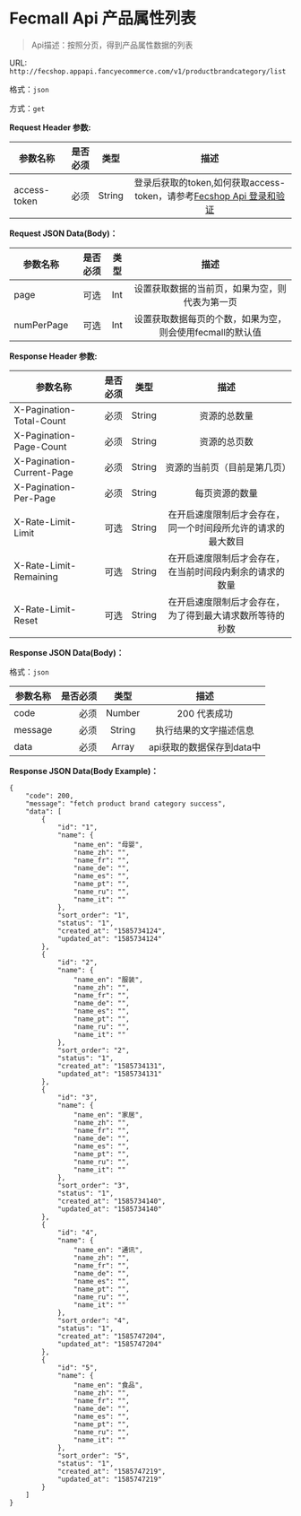Fecmall Api 产品属性列表
================

> Api描述：按照分页，得到产品属性数据的列表

URL: `http://fecshop.appapi.fancyecommerce.com/v1/productbrandcategory/list`

格式：`json`

方式：`get`

**Request Header 参数:**


| 参数名称        | 是否必须    |  类型       |  描述     |
| ----------------| -----:      | :----:      |:----:     |
| access-token    | 必须        |   String    | 登录后获取的token,如何获取access-token，请参考[Fecshop Api 登录和验证](fecshop-api-login-and-verification.md)|


**Request JSON Data(Body)：**

| 参数名称        | 是否必须    |  类型       |  描述     |
| ----------------| -----:      | :----:      |:----:     |
| page            | 可选        |   Int       | 设置获取数据的当前页，如果为空，则代表为第一页|
| numPerPage            | 可选        |   Int       | 设置获取数据每页的个数，如果为空，则会使用fecmall的默认值|

**Response Header 参数:**


| 参数名称                    | 是否必须    |  类型       |  描述     |
| ----------------------------| -----:      | :----:      |:----:     |
| X-Pagination-Total-Count    | 必须        |   String    | 资源的总数量|
| X-Pagination-Page-Count     | 必须        |   String    | 资源的总页数|
| X-Pagination-Current-Page   | 必须        |   String    | 资源的当前页（目前是第几页）|
| X-Pagination-Per-Page       | 必须        |   String    | 每页资源的数量|
| X-Rate-Limit-Limit          | 可选        |   String    | 在开启速度限制后才会存在，同一个时间段所允许的请求的最大数目|
| X-Rate-Limit-Remaining      | 可选        |   String    | 在开启速度限制后才会存在，在当前时间段内剩余的请求的数量|
| X-Rate-Limit-Reset          | 可选        |   String    | 在开启速度限制后才会存在，为了得到最大请求数所等待的秒数|



**Response JSON Data(Body)：**

格式：`json`

| 参数名称        | 是否必须    |  类型       |  描述        |
| ----------------| -----:      | :----:      |:----:        | 
| code            | 必须        |   Number    | 200 代表成功 |
| message         | 必须        |   String    | 执行结果的文字描述信息  |
| data            | 必须        |   Array    | api获取的数据保存到data中  |

**Response JSON Data(Body Example)：**

```
{
    "code": 200,
    "message": "fetch product brand category success",
    "data": [
        {
            "id": "1",
            "name": {
                "name_en": "母婴",
                "name_zh": "",
                "name_fr": "",
                "name_de": "",
                "name_es": "",
                "name_pt": "",
                "name_ru": "",
                "name_it": ""
            },
            "sort_order": "1",
            "status": "1",
            "created_at": "1585734124",
            "updated_at": "1585734124"
        },
        {
            "id": "2",
            "name": {
                "name_en": "服装",
                "name_zh": "",
                "name_fr": "",
                "name_de": "",
                "name_es": "",
                "name_pt": "",
                "name_ru": "",
                "name_it": ""
            },
            "sort_order": "2",
            "status": "1",
            "created_at": "1585734131",
            "updated_at": "1585734131"
        },
        {
            "id": "3",
            "name": {
                "name_en": "家居",
                "name_zh": "",
                "name_fr": "",
                "name_de": "",
                "name_es": "",
                "name_pt": "",
                "name_ru": "",
                "name_it": ""
            },
            "sort_order": "3",
            "status": "1",
            "created_at": "1585734140",
            "updated_at": "1585734140"
        },
        {
            "id": "4",
            "name": {
                "name_en": "通讯",
                "name_zh": "",
                "name_fr": "",
                "name_de": "",
                "name_es": "",
                "name_pt": "",
                "name_ru": "",
                "name_it": ""
            },
            "sort_order": "4",
            "status": "1",
            "created_at": "1585747204",
            "updated_at": "1585747204"
        },
        {
            "id": "5",
            "name": {
                "name_en": "食品",
                "name_zh": "",
                "name_fr": "",
                "name_de": "",
                "name_es": "",
                "name_pt": "",
                "name_ru": "",
                "name_it": ""
            },
            "sort_order": "5",
            "status": "1",
            "created_at": "1585747219",
            "updated_at": "1585747219"
        }
    ]
}
```





























